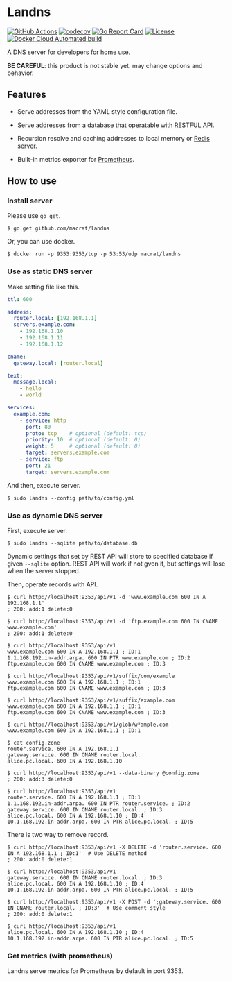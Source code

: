 Landns
======

[![GitHub Actions](https://github.com/macrat/landns/workflows/Test%20and%20Build/badge.svg)](https://github.com/macrat/landns/actions)
[![codecov](https://codecov.io/gh/macrat/landns/branch/master/graph/badge.svg)](https://codecov.io/gh/macrat/landns)
[![Go Report Card](https://goreportcard.com/badge/github.com/macrat/landns)](https://goreportcard.com/report/github.com/macrat/landns)
[![License](https://img.shields.io/github/license/macrat/landns)](https://github.com/macrat/landns/blob/master/LICENSE)
[![Docker Cloud Automated build](https://img.shields.io/docker/cloud/automated/macrat/landns?logo=docker&logoColor=white)](https://hub.docker.com/repository/docker/macrat/landns)

A DNS server for developers for home use.

**BE CAREFUL**: this product is not stable yet. may change options and behavior.


## Features

- Serve addresses from the YAML style configuration file.

- Serve addresses from a database that operatable with RESTFUL API.

- Recursion resolve and caching addresses to local memory or [Redis server](https://redis.io).

- Built-in metrics exporter for [Prometheus](https://prometheus.io).


## How to use

### Install server

Please use `go get`.

``` shell
$ go get github.com/macrat/landns
```

Or, you can use docker.

``` shell
$ docker run -p 9353:9353/tcp -p 53:53/udp macrat/landns
```

### Use as static DNS server

Make setting file like this.

``` yaml
ttl: 600

address:
  router.local: [192.168.1.1]
  servers.example.com:
    - 192.168.1.10
    - 192.168.1.11
    - 192.168.1.12

cname:
  gateway.local: [router.local]

text:
  message.local:
    - hello
    - world

services:
  example.com:
    - service: http
      port: 80
      proto: tcp    # optional (default: tcp)
      priority: 10  # optional (default: 0)
      weight: 5     # optional (default: 0)
      target: servers.example.com
    - service: ftp
      port: 21
      target: servers.example.com
```

And then, execute server.

``` shell
$ sudo landns --config path/to/config.yml
```

### Use as dynamic DNS server

First, execute server.

``` shell
$ sudo landns --sqlite path/to/database.db
```

Dynamic settings that set by REST API will store to specified database if given `--sqlite` option.
REST API will work if not gven it, but settings will lose when the server stopped.

Then, operate records with API.

``` shell
$ curl http://localhost:9353/api/v1 -d 'www.example.com 600 IN A 192.168.1.1'
; 200: add:1 delete:0

$ curl http://localhost:9353/api/v1 -d 'ftp.example.com 600 IN CNAME www.example.com'
; 200: add:1 delete:0

$ curl http://localhost:9353/api/v1
www.example.com 600 IN A 192.168.1.1 ; ID:1
1.1.168.192.in-addr.arpa. 600 IN PTR www.example.com ; ID:2
ftp.example.com 600 IN CNAME www.example.com ; ID:3

$ curl http://localhost:9353/api/v1/suffix/com/example
www.example.com 600 IN A 192.168.1.1 ; ID:1
ftp.example.com 600 IN CNAME www.example.com ; ID:3

$ curl http://localhost:9353/api/v1/suffix/example.com
www.example.com 600 IN A 192.168.1.1 ; ID:1
ftp.example.com 600 IN CNAME www.example.com ; ID:3

$ curl http://localhost:9353/api/v1/glob/w*ample.com
www.example.com 600 IN A 192.168.1.1 ; ID:1
```

```
$ cat config.zone
router.service. 600 IN A 192.168.1.1
gateway.service. 600 IN CNAME router.local.
alice.pc.local. 600 IN A 192.168.1.10

$ curl http://localhost:9353/api/v1 --data-binary @config.zone
; 200: add:3 delete:0

$ curl http://localhost:9353/api/v1
router.service. 600 IN A 192.168.1.1 ; ID:1
1.1.168.192.in-addr.arpa. 600 IN PTR router.service. ; ID:2
gateway.service. 600 IN CNAME router.local. ; ID:3
alice.pc.local. 600 IN A 192.168.1.10 ; ID:4
10.1.168.192.in-addr.arpa. 600 IN PTR alice.pc.local. ; ID:5
```

There is two way to remove record.

``` shell
$ curl http://localhost:9353/api/v1 -X DELETE -d 'router.service. 600 IN A 192.168.1.1 ; ID:1'  # Use DELETE method
; 200: add:0 delete:1

$ curl http://localhost:9353/api/v1
gateway.service. 600 IN CNAME router.local. ; ID:3
alice.pc.local. 600 IN A 192.168.1.10 ; ID:4
10.1.168.192.in-addr.arpa. 600 IN PTR alice.pc.local. ; ID:5

$ curl http://localhost:9353/api/v1 -X POST -d ';gateway.service. 600 IN CNAME router.local. ; ID:3'  # Use comment style
; 200: add:0 delete:1

$ curl http://localhost:9353/api/v1
alice.pc.local. 600 IN A 192.168.1.10 ; ID:4
10.1.168.192.in-addr.arpa. 600 IN PTR alice.pc.local. ; ID:5
```

### Get metrics (with prometheus)

Landns serve metrics for Prometheus by default in port 9353.
